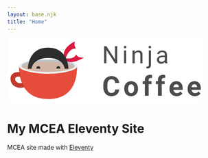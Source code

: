 ```yaml
---
layout: base.njk
title: "Home"
---
```

![hero image](assets/images/coffee.png)

# My MCEA Eleventy Site

MCEA site   made with [Eleventy](https://www.11ty.io/)
